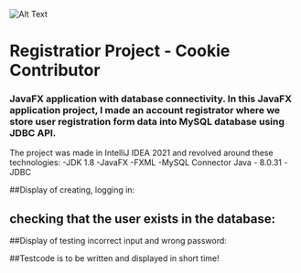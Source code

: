 ![Alt Text](https://imgur.com/yR2R52b)
# Registratior Project - Cookie Contributor

### JavaFX application with database connectivity. In this JavaFX application project, I made an account registrator where we store user registration form data into MySQL database using JDBC API.
The project was made in IntelliJ IDEA 2021 and revolved around these technologies:
-JDK 1.8
-JavaFX
-FXML
-MySQL Connector Java - 8.0.31
-JDBC


##Display of creating, logging in:

## checking that the user exists in the database:


##Display of testing incorrect input and wrong password:

##Testcode is to be written and displayed in short time!